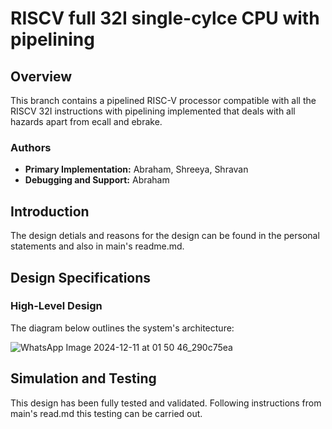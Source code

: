 # RISCV full 32I single-cylce CPU with pipelining

## Overview
This branch contains a pipelined RISC-V processor compatible with all the RISCV 32I instructions with pipelining implemented that deals with all hazards apart from ecall and ebrake.

### Authors
- **Primary Implementation:** Abraham, Shreeya, Shravan
- **Debugging and Support:** Abraham

## Introduction
The design detials and reasons for the design can be found in the personal statements and also in main's readme.md.

## Design Specifications
### High-Level Design
The diagram below outlines the system's architecture:

![WhatsApp Image 2024-12-11 at 01 50 46_290c75ea](https://github.com/user-attachments/assets/9c0aeaf6-5a59-4e00-bb27-3db7623e392c)

## Simulation and Testing
This design has been fully tested and validated. Following instructions from main's read.md this testing can be carried out.

